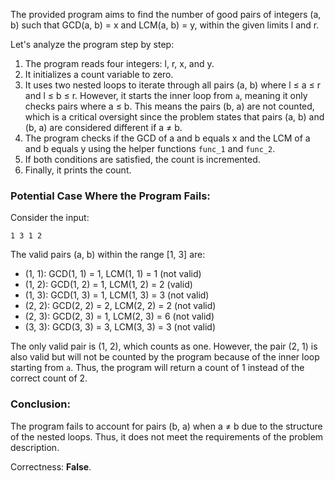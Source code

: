 The provided program aims to find the number of good pairs of integers (a, b) such that GCD(a, b) = x and LCM(a, b) = y, within the given limits l and r. 

Let's analyze the program step by step:

1. The program reads four integers: l, r, x, and y.
2. It initializes a count variable to zero.
3. It uses two nested loops to iterate through all pairs (a, b) where l ≤ a ≤ r and l ≤ b ≤ r. However, it starts the inner loop from `a`, meaning it only checks pairs where a ≤ b. This means the pairs (b, a) are not counted, which is a critical oversight since the problem states that pairs (a, b) and (b, a) are considered different if a ≠ b.
4. The program checks if the GCD of a and b equals x and the LCM of a and b equals y using the helper functions `func_1` and `func_2`.
5. If both conditions are satisfied, the count is incremented.
6. Finally, it prints the count.

### Potential Case Where the Program Fails:
Consider the input:
```
1 3 1 2
```
The valid pairs (a, b) within the range [1, 3] are:
- (1, 1): GCD(1, 1) = 1, LCM(1, 1) = 1 (not valid)
- (1, 2): GCD(1, 2) = 1, LCM(1, 2) = 2 (valid)
- (1, 3): GCD(1, 3) = 1, LCM(1, 3) = 3 (not valid)
- (2, 2): GCD(2, 2) = 2, LCM(2, 2) = 2 (not valid)
- (2, 3): GCD(2, 3) = 1, LCM(2, 3) = 6 (not valid)
- (3, 3): GCD(3, 3) = 3, LCM(3, 3) = 3 (not valid)

The only valid pair is (1, 2), which counts as one. However, the pair (2, 1) is also valid but will not be counted by the program because of the inner loop starting from `a`. Thus, the program will return a count of 1 instead of the correct count of 2.

### Conclusion:
The program fails to account for pairs (b, a) when a ≠ b due to the structure of the nested loops. Thus, it does not meet the requirements of the problem description.

Correctness: **False**.